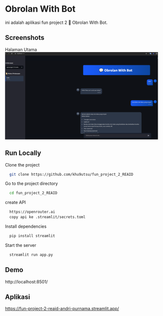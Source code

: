 # Obrolan With Bot

ini adalah aplikasi fun project 2 💬 Obrolan With Bot.

## Screenshots

Halaman Utama
![App Screenshot](./assets/sc.png)

## Run Locally

Clone the project

```bash
  git clone https://github.com/khu9utsu/fun_project_2_REAID
```

Go to the project directory

```bash
  cd fun_project_2_REAID
```

create API

```bash
  https://openrouter.ai
  copy api ke .streamlit/secrets.toml
```

Install dependencies

```bash
  pip install streamlit
```

Start the server

```bash
  streamlit run app.py
```

## Demo

http://localhost:8501/

## Aplikasi

https://fun-project-2-reaid-andri-purnama.streamlit.app/
